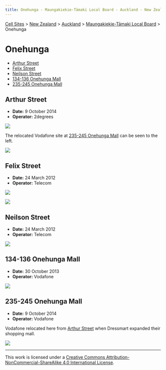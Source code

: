 ```yaml
---
title: Onehunga - Maungakiekie-Tāmaki Local Board - Auckland - New Zealand - Cell Sites
---
```


[Cell Sites](../../../) > [New Zealand](../../) > [Auckland](../) > [Maungakiekie-Tāmaki Local Board](./) > Onehunga 

# Onehunga

* [Arthur Street](#arthur-street)
* [Felix Street](#felix-street)
* [Neilson Street](#neilson-street)
* [134-136 Onehunga Mall](#134-136-onehunga-mall)
* [235-245 Onehunga Mall](#235-245-onehunga-mall)

## Arthur Street

* **Date:** 9 October 2014
* **Operator:** 2degrees

![](https://f001.backblazeb2.com/file/CellSites/NZ/AUK/Maungakiekie-T%C4%81maki/20141009-173554.jpg)

The relocated Vodafone site at [235-245 Onehunga Mall](#235-245-onehunga-mall) can be seen to the left.

![](https://f001.backblazeb2.com/file/CellSites/NZ/AUK/Maungakiekie-T%C4%81maki/20141009-173807.jpg)

## Felix Street

* **Date:** 24 March 2012
* **Operator:** Telecom

![](https://f001.backblazeb2.com/file/CellSites/NZ/AUK/Maungakiekie-T%C4%81maki/20120324-175612.jpg)

![](https://f001.backblazeb2.com/file/CellSites/NZ/AUK/Maungakiekie-T%C4%81maki/20120324-175550.jpg)

## Neilson Street

* **Date:** 24 March 2012
* **Operator:** Telecom

![](https://f001.backblazeb2.com/file/CellSites/NZ/AUK/Maungakiekie-T%C4%81maki/20120324-172802.jpg)

## 134-136 Onehunga Mall

* **Date:** 30 October 2013
* **Operator:** Vodafone

![](https://f001.backblazeb2.com/file/CellSites/NZ/AUK/Maungakiekie-T%C4%81maki/20131030-120235.jpg)

## 235-245 Onehunga Mall

* **Date:** 9 October 2014
* **Operator:** Vodafone

Vodafone relocated here from [Arthur Street](#arthur-street) when Dressmart expanded their shopping mall.

![](https://f001.backblazeb2.com/file/CellSites/NZ/AUK/Maungakiekie-T%C4%81maki/20141009-173112.jpg)

---

This work is licensed under a [Creative Commons Attribution-NonCommercial-ShareAlike 4.0 International License](http://creativecommons.org/licenses/by-nc-sa/4.0/).

